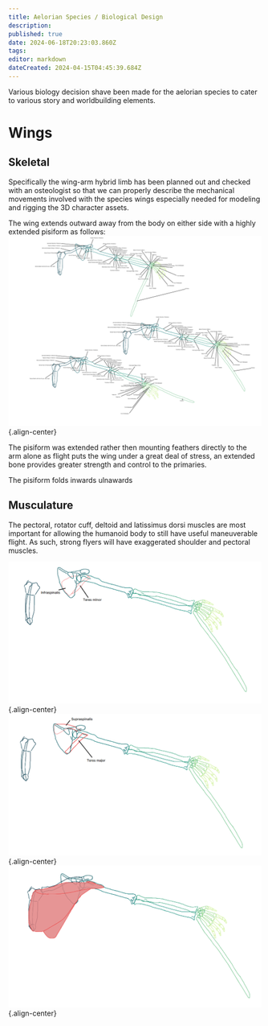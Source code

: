 ```yaml
---
title: Aelorian Species / Biological Design
description: 
published: true
date: 2024-06-18T20:23:03.860Z
tags: 
editor: markdown
dateCreated: 2024-04-15T04:45:39.684Z
---
```


Various biology decision shave been made for the aelorian species to cater to various story and worldbuilding elements.

# Wings
## Skeletal
Specifically the wing-arm hybrid limb has been planned out and checked with an osteologist so that we can properly describe the mechanical movements involved with the species wings especially needed for modeling and rigging the 3D character assets.

The wing extends outward away from the body on either side with a highly extended pisiform as follows:
![wing_skelesketch.png](/reference/aeloria/biology/wing_skelesketch.png){.align-center}

The pisiform was extended rather then mounting feathers directly to the arm alone as flight puts the wing under a great deal of stress, an extended bone provides greater strength and control to the primaries. 

The pisiform folds inwards ulnawards 

## Musculature
The pectoral, rotator cuff, deltoid and latissimus dorsi muscles are most important for allowing the humanoid body to still have useful maneuverable flight. As such, strong flyers will have exaggerated shoulder and pectoral muscles.

![infraspinalis_and_teres_minor_behind_the_scapula.png](/reference/aeloria/biology/infraspinalis_and_teres_minor_behind_the_scapula.png){.align-center}
![supraspinalis_and_teres_major_behind_the_scapula.png](/reference/aeloria/biology/supraspinalis_and_teres_major_behind_the_scapula.png){.align-center}
![pectoralis.png](/reference/aeloria/biology/pectoralis.png){.align-center}